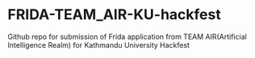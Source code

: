 # FRIDA-TEAM_AIR-KU-hackfest
Github repo for submission of Frida application from TEAM AIR(Artificial Intelligence Realm) for Kathmandu University Hackfest
